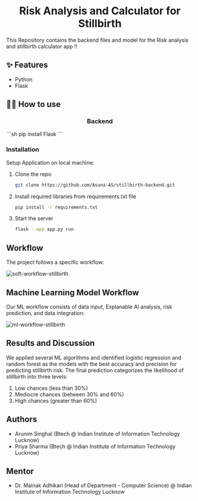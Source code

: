 <h1 align="center">Risk Analysis and Calculator for Stillbirth</h1>
This Repository contains the backend files and model for the Risk analysis and stillbirth calculator app !!

## ✨ Features

- Python
- Flask

## 💁‍♀️ How to use

<h3 align="center">Backend</h3>
  ```sh
  pip install Flask
  ```

### Installation

Setup Application on local machine: 

1. Clone the repo
   ```sh
   git clone https://github.com/Asuna-AS/stillbirth-backend.git
   ```
2. Install required libraries from requirements.txt file
   ```sh
   pip install -r requirements.txt
   ```
3. Start the server
   ```sh
   flask --app app.py run
   ```
## Workflow

The project follows a specific workflow:

![soft-workflow-stillbirth](https://github.com/Asuna-AS/stillBirthPredictionApp/assets/75484060/8c20d145-dc7a-463f-bc7b-69eba1b23d78)

## Machine Learning Model Workflow

Our ML workflow consists of data input, Explanable AI analysis, risk prediction, and data integration:

![ml-workflow-stillbirth](https://github.com/Asuna-AS/stillBirthPredictionApp/assets/75484060/1531213a-2272-49e5-84e2-e9a893a3cbf8)

## Results and Discussion

We applied several ML algorithms and identified logistic regression and random forest as the models with the best accuracy and precision for predicting stillbirth risk. The final prediction categorizes the likelihood of stillbirth into three levels:

1. Low chances (less than 30%)
2. Mediocre chances (between 30% and 60%)
3. High chances (greater than 60%)
   
## Authors
- Arunim Singhal (Btech @ Indian Institute of Information Technology Lucknow)
- Priya Sharma (Btech @ Indian Institute of Information Technology Lucknow)


## Mentor
- Dr. Mainak Adhikari (Head of Department - Computer Science) @ Indian Institute of Information Technology Lucknow
